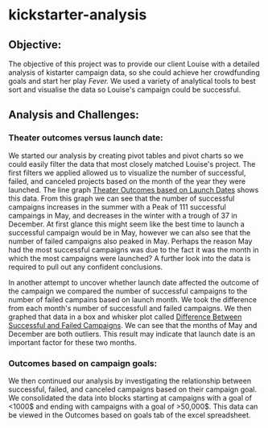 # kickstarter-analysis
## Objective:
The objective of this project was to provide our client Louise with a detailed analysis of kistarter campaign data, so she could achieve her crowdfunding goals and start her play _Fever._ We used a variety of analytical tools to best sort and visualise the data so Louise's campaign could be successful.

## Analysis and Challenges:
### Theater outcomes versus launch date:
We started our analysis by creating pivot tables and pivot charts so we could easily filter the data that most closely matched Louise's project.  The first filters we applied allowed us to visualize the number of successful, failed, and canceled projects based on the month of the year they were launched.  The line graph [Theater Outcomes based on Launch Dates](https://github.com/kowiak89/kickstarter-analysis/blob/main/Theater_Outcomes_vs_Launch.png) shows this data.  From this graph we can see that the number of successful campaigns increases in the summer with a Peak of 111 successful campaings in May, and decreases in the winter with a trough of 37 in December.  At first glance this might seem like the best time to launch a successful campaign would be in May, however we can also see that the number of failed campaigns also peaked in May.  Perhaps the reason May had the most successful campaigns was due to the fact it was the month in which the most campaigns were launched?  A further look into the data is required to pull out any confident conclusions.

In another attempt to uncover whether launch date affected the outcome of the campaign we compared the number of successful campaigns to the number of failed campains based on launch month.  We took the difference from each month's number of successfull and failed campaigns.  We then graphed that data in a box and whisker plot called [Difference Between Successful and Failed Campaigns](https://github.com/kowiak89/kickstarter-analysis/blob/main/Difference_between_successful_and_failed.png).  We can see that the months of May and December are both outliers.  This result may indicate that launch date is an important factor for these two months.

### Outcomes based on campaign goals:
We then continued our analysis by investigating the relationship between successful, failed, and canceled campaigns based on their campaign goal.  We consolidated the data into blocks starting at campaigns with a goal of <1000$ and ending with campaigns with a goal of >50,000$.  This data can be viewed in the Outcomes based on goals tab of the excel spreadsheet.
